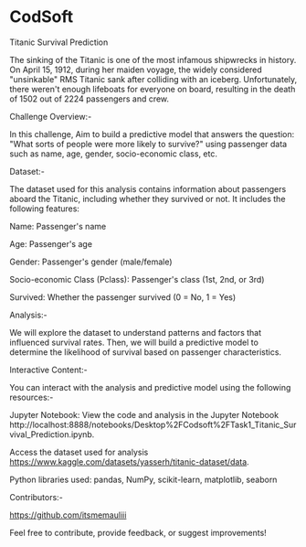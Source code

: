 # CodSoft

Titanic Survival Prediction

The sinking of the Titanic is one of the most infamous shipwrecks in history. On April 15, 1912, during her maiden voyage, the widely considered "unsinkable" RMS Titanic sank after colliding with an iceberg. Unfortunately, there weren't enough lifeboats for everyone on board, resulting in the death of 1502 out of 2224 passengers and crew.

Challenge Overview:-

In this challenge, Aim to build a predictive model that answers the question: "What sorts of people were more likely to survive?" using passenger data such as name, age, gender, socio-economic class, etc.

Dataset:-

The dataset used for this analysis contains information about passengers aboard the Titanic, including whether they survived or not. It includes the following features:

Name: Passenger's name

Age: Passenger's age

Gender: Passenger's gender (male/female)

Socio-economic Class (Pclass): Passenger's class (1st, 2nd, or 3rd)

Survived: Whether the passenger survived (0 = No, 1 = Yes)

Analysis:-

We will explore the dataset to understand patterns and factors that influenced survival rates. Then, we will build a predictive model to determine the likelihood of survival based on passenger characteristics.

Interactive Content:-

You can interact with the analysis and predictive model using the following resources:-

Jupyter Notebook: View the code and analysis in the Jupyter Notebook http://localhost:8888/notebooks/Desktop%2FCodsoft%2FTask1_Titanic_Survival_Prediction.ipynb.

Access the dataset used for analysis https://www.kaggle.com/datasets/yasserh/titanic-dataset/data.

Python libraries used: pandas, NumPy, scikit-learn, matplotlib, seaborn

Contributors:-

https://github.com/itsmemauliii

Feel free to contribute, provide feedback, or suggest improvements!
